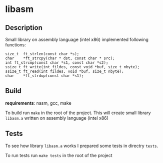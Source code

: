 # libasm

## Description
Small library on assembly language (intel x86)
implemented following functions:
```
size_t	ft_strlen(const char *s);
char	*ft_strcpy(char * dst, const char * src);
int	ft_strcmp(const char *s1, const char *s2);
ssize_t	ft_write(int fildes, const void *buf, size_t nbyte);
ssize_t	ft_read(int fildes, void *buf, size_t nbyte);
char	*ft_strdup(const char *s1);
```

## Build
**requirements**: nasm, gcc, make

To build run `make` in the root of the project. This will create small library `libasm.a` written on assembly language (intel x86)

## Tests
To see how library `libasm.a` works I prepared some tests in directry `tests`.

To run tests run `make tests` in the root of the project
